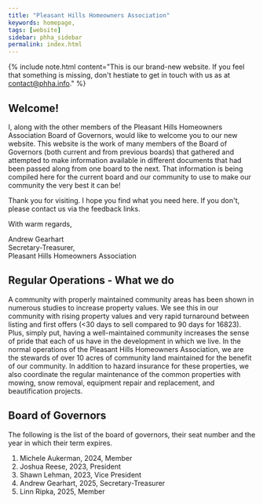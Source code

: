 ```yaml
---
title: "Pleasant Hills Homeowners Association"
keywords: homepage, 
tags: [website]
sidebar: phha_sidebar
permalink: index.html
---
```


{% include note.html content="This is our brand-new website. If you feel that something is missing, don't hestiate to get in touch with us as at contact@phha.info." %}

## Welcome!

I, along with the other members of the Pleasant Hills Homeowners Association Board of Governors, would like to welcome you to our new website. This website is the work of many members of the Board of Governors (both current and from previous boards) that gathered and attempted to make information available in different documents that had been passed along from one board to the next. That information is being compiled here for the current board and our community to use to make our community the very best it can be!

Thank you for visiting. I hope you find what you need here. If you don't, please contact us via the feedback links.

With warm regards,

Andrew Gearhart  
  Secretary-Treasurer,  
  Pleasant Hills Homeowners Association

## Regular Operations - What we do

A community with properly maintained community areas has been shown in numerous studies to increase property values. We see this in our community with rising property values and very rapid turnaround between listing and first offers (<30 days to sell compared to 90 days for 16823). Plus, simply put, having a well-maintained community increases the sense of pride that each of us have in the development in which we live. In the normal operations of the Pleasant Hills Homeowners Association, we are the stewards of over 10 acres of community land maintained for the benefit of our community. In addition to hazard insurance for these properties, we also coordinate the regular maintenance of the common properties with mowing, snow removal, equipment repair and replacement, and beautification projects. 
## Board of Governors

The following is the list of the board of governors, their seat number and the year in which their term expires.

1. Michele Aukerman, 2024, Member
1. Joshua Reese, 2023, President
1. Shawn Lehman, 2023, Vice President
1. Andrew Gearhart, 2025, Secretary-Treasurer
1. Linn Ripka, 2025, Member